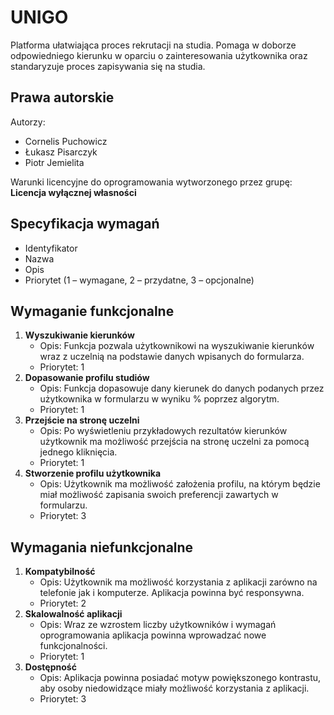<h1>UNIGO</h1>
<p>Platforma ułatwiająca proces rekrutacji na studia. Pomaga w doborze odpowiedniego kierunku w oparciu o zainteresowania użytkownika oraz standaryzuje proces zapisywania się na studia.</p>
<h2>Prawa autorskie</h2>
<p> Autorzy:</p>
<ul><li>Cornelis Puchowicz</li><li>Łukasz Pisarczyk</li><li>Piotr Jemielita</li></ul>
Warunki licencyjne do oprogramowania wytworzonego przez grupę: <strong>Licencja wyłącznej własności</strong></p>
<h2>Specyfikacja wymagań</h2>
<ul><li>Identyfikator</li><li>Nazwa</li><li>Opis</li><li>Priorytet (1 – wymagane, 2 – przydatne, 3 – opcjonalne)</li></ul>
<h2>Wymaganie funkcjonalne</h3>
<ol><li><strong>Wyszukiwanie kierunków</strong><ul><li>Opis: Funkcja pozwala użytkownikowi na wyszukiwanie kierunków wraz z uczelnią na podstawie danych wpisanych do formularza.</li><li>Priorytet: 1</li></ul></li><li><strong>Dopasowanie profilu studiów</strong><ul><li>Opis: Funkcja dopasowuje dany kierunek do danych podanych przez użytkownika w formularzu w wyniku % poprzez algorytm.</li><li>Priorytet: 1</li></ul></li><li><strong>Przejście na stronę uczelni</strong><ul><li>Opis: Po wyświetleniu przykładowych rezultatów kierunków użytkownik ma możliwość przejścia na stronę uczelni za pomocą jednego kliknięcia.</li><li>Priorytet: 1</li></ul></li><li><strong>Stworzenie profilu użytkownika</strong><ul><li>Opis: Użytkownik ma możliwość założenia profilu, na którym będzie miał możliwość zapisania swoich preferencji zawartych w formularzu.</li><li>Priorytet: 3</li></ul></li></ol>
<h2>Wymagania niefunkcjonalne</h2>
<ol><li><strong>Kompatybilność</strong><ul><li>Opis: Użytkownik ma możliwość korzystania z aplikacji zarówno na telefonie jak i komputerze. Aplikacja powinna być responsywna.</li><li>Priorytet: 2</li></ul></li><li><strong>Skalowalność aplikacji</strong><ul><li>Opis: Wraz ze wzrostem liczby użytkowników i wymagań oprogramowania aplikacja powinna wprowadzać nowe funkcjonalności.</li><li>Priorytet: 1</li></ul></li><li><strong>Dostępność</strong><ul><li>Opis: Aplikacja powinna posiadać motyw powiększonego kontrastu, aby osoby niedowidzące miały możliwość korzystania z aplikacji.</li><li>Priorytet: 3</li></ul></li></ol>
